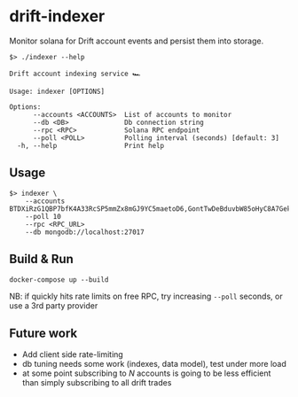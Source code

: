 # drift-indexer

Monitor solana for Drift account events and persist them into storage.   

```console
$> ./indexer --help

Drift account indexing service 🏎️

Usage: indexer [OPTIONS]

Options:
      --accounts <ACCOUNTS>  List of accounts to monitor
      --db <DB>              Db connection string
      --rpc <RPC>            Solana RPC endpoint
      --poll <POLL>          Polling interval (seconds) [default: 3]
  -h, --help                 Print help
```

## Usage
```console
$> indexer \
    --accounts BTDXiRzG1QBP7bfK4A33RcSP5mmZx8mGJ9YC5maetoD6,GontTwDeBduvbW85oHyC8A7GekuT8X1NkZHDDdUWWvsV 
    --poll 10
    --rpc <RPC_URL>
    --db mongodb://localhost:27017
```

## Build & Run
```console
docker-compose up --build
```
NB: if quickly hits rate limits on free RPC, try increasing `--poll` seconds, or use a 3rd party provider

## Future work
- Add client side rate-limiting
- db tuning needs some work (indexes, data model), test under more load
- at some point subscribing to _N_ accounts is going to be less efficient than simply subscribing to all drift trades

